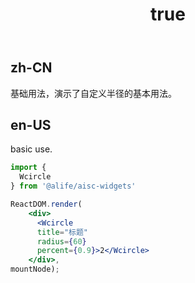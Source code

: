 ﻿---
order: 13
title:
  zh-CN: 基本
  en-US: Basic
---

## zh-CN

基础用法，演示了自定义半径的基本用法。

## en-US

basic use.


````jsx
import {
  Wcircle
} from '@alife/aisc-widgets'

ReactDOM.render(
    <div>
      <Wcircle 
      title="标题"
      radius={60}
      percent={0.9}>2</Wcircle>
    </div>,
mountNode);
````
